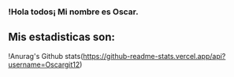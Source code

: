 ### !Hola todos¡ Mi nombre es Oscar.

## Mis estadisticas son:
!Anurag's Github stats(https://github-readme-stats.vercel.app/api?username=Oscargit12)

